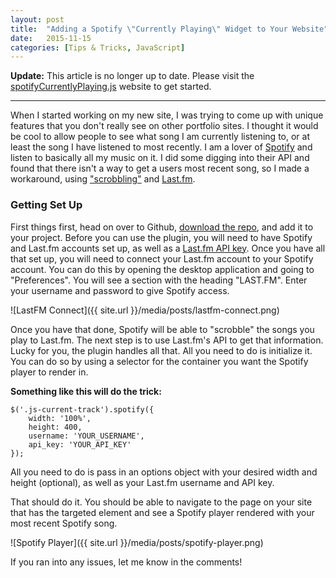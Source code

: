 ```yaml
---
layout: post
title:  "Adding a Spotify \"Currently Playing\" Widget to Your Website"
date:   2015-11-15
categories: [Tips & Tricks, JavaScript]
---
```


__Update:__ This article is no longer up to date. Please visit the [spotifyCurrentlyPlaying.js](http://kylebrumm.com/spotifyCurrentlyPlaying.js/) website to get started.

---

When I started working on my new site, I was trying to come up with unique features that you don't really see on other portfolio sites. I thought it would be cool to allow people to see what song I am currently listening to, or at least the song I have listened to most recently. I am a lover of <a href="https://www.spotify.com/">Spotify</a> and listen to basically all my music on it. I did some digging into their API and found that there isn't a way to get a users most recent song, so I made a workaround, using <a href="http://www.netlingo.com/word/scrobble.php">"scrobbling"</a> and <a href="http://www.last.fm/">Last.fm</a>.

### Getting Set Up

First things first, head on over to Github, <a href="https://github.com/kjbrum/spotify-currently-playing">download the repo</a>, and add it to your project. Before you can use the plugin, you will need to have Spotify and Last.fm accounts set up, as well as a <a href="http://www.last.fm/api">Last.fm API key</a>. Once you have all that set up, you will need to connect your Last.fm account to your Spotify account. You can do this by opening the desktop application and going to "Preferences". You will see a section with the heading "LAST.FM". Enter your username and password to give Spotify access.

![LastFM Connect]({{ site.url }}/media/posts/lastfm-connect.png)

Once you have that done, Spotify will be able to "scrobble" the songs you play to Last.fm. The next step is to use Last.fm's API to get that information. Lucky for you, the plugin handles all that. All you need to do is initialize it. You can do so by using a selector for the container you want the Spotify player to render in.

__Something like this will do the trick:__

<pre><code>$('.js-current-track').spotify({
    width: '100%',
    height: 400,
    username: 'YOUR_USERNAME',
    api_key: 'YOUR_API_KEY'
});
</code></pre>

All you need to do is pass in an options object with your desired width and height (optional), as well as your Last.fm username and API key.

That should do it. You should be able to navigate to the page on your site that has the targeted element and see a Spotify player rendered with your most recent Spotify song.

![Spotify Player]({{ site.url }}/media/posts/spotify-player.png)

If you ran into any issues, let me know in the comments!
